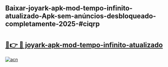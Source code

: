 ## Baixar-joyark-apk-mod-tempo-infinito-atualizado-Apk-sem-anúncios-desbloqueado-completamente-2025-#ciqrp

# <h2><a href="https://ainizakaria.my?title=joyark-apk-mod-tempo-infinito-atualizado&ref=22M">🔗👉 🔴 joyark-apk-mod-tempo-infinito-atualizado</a></h2>

[![acn](https://github.com/user-attachments/assets/0f9c940e-d8b0-45ae-aac7-cd30a18b3e1c)](https://ainizakaria.my?title=joyark-apk-mod-tempo-infinito-atualizado&ref=22M)

